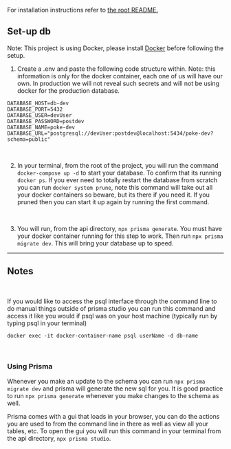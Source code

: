 For installation instructions refer to [the root README.](https://github.com/Mosse-Sox/pokepedia-v2/blob/060b30cc12e1e53fcb35fc12815194f142703e57/README.md)

## Set-up db

Note: This project is using Docker, please install [Docker](https://www.docker.com/get-started/) before following the setup. 

1. Create a .env and paste the following code structure within. Note: this information is only for the docker container, each one of us will have our own. In production we will not reveal such secrets and will not be using docker for the production database. 

```
DATABASE_HOST=db-dev
DATABASE_PORT=5432
DATABASE_USER=devUser
DATABASE_PASSWORD=postdev
DATABASE_NAME=poke-dev
DATABASE_URL="postgresql://devUser:postdev@localhost:5434/poke-dev?schema=public"
```

<br>

2. In your terminal, from the root of the project, you will run the command `docker-compose up -d` to start your database. To confirm that its running `docker ps`. If you ever need to totally restart the database from scratch you can run `docker system prune`, note this command will take out all your docker containers so beware, but its there if you need it. If you pruned then you can start it up again by running the first command.

<br>

3. You will run, from the api directory, `npx prisma generate`. You must have your docker container running for this step to work. Then run `npx prisma migrate dev`. This will bring your database up to speed.




<hr>

## Notes

<br>

If you would like to access the psql interface through the command line to do manual things outside of prisma studio you can run this command and access it like you would if psql was on your host machine (typically run by typing psql in your terminal)

```docker exec -it docker-container-name psql userName -d db-name```

<br>

### Using Prisma

Whenever you make an update to the schema you can run `npx prisma migrate dev` and prisma will generate the new sql for you. It is good practice to run `npx prisma generate` whenever you make changes to the schema as well. 

Prisma comes with a gui that loads in your browser, you can do the actions you are used to from the command line in there as well as view all your tables, etc. To open the gui you will run this command in your terminal from the api directory, `npx prisma studio`. 